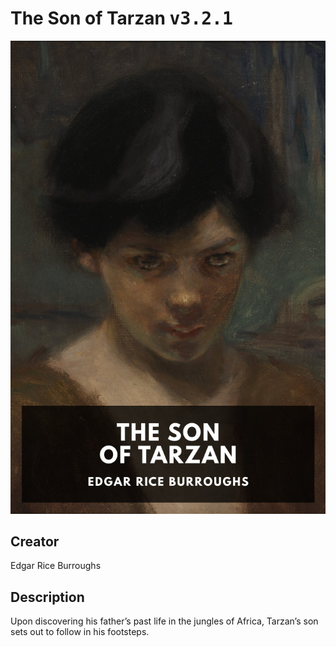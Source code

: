 
# The Son of Tarzan <kbd>v3.2.1</kbd>

<center>
  <img src="./cover-1024.jpg"/>
</center>

## Creator
Edgar Rice Burroughs

## Description
Upon discovering his father’s past life in the jungles of Africa, Tarzan’s son sets out to follow in his footsteps.
